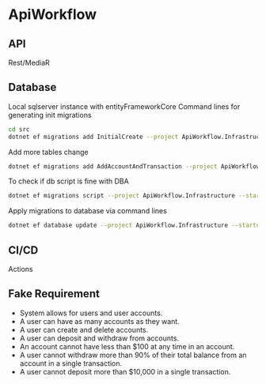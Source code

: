# ApiWorkflow
## API 
Rest/MediaR

## Database
Local sqlserver instance with entityFrameworkCore
Command lines 
for generating init migrations
```sh
cd src
dotnet ef migrations add InitialCreate --project ApiWorkflow.Infrastructure --startup-project ApiWorkflow
```
Add more tables change
```sh
dotnet ef migrations add AddAccountAndTransaction --project ApiWorkflow.Infrastructure --startup-project ApiWorkflow
```
To check if db script is fine with DBA
```sh
dotnet ef migrations script --project ApiWorkflow.Infrastructure --startup-project ApiWorkflow
```
Apply migrations to database via command lines
```sh
dotnet ef database update --project ApiWorkflow.Infrastructure --startup-project ApiWorkflow
```


## CI/CD
Actions

## Fake Requirement
- System allows for users and user accounts.
- A user can have as many accounts as they want.
- A user can create and delete accounts.
- A user can deposit and withdraw from accounts.
- An account cannot have less than $100 at any time in an account.
- A user cannot withdraw more than 90% of their total balance from an account in a single transaction.
- A user cannot deposit more than $10,000 in a single transaction.

